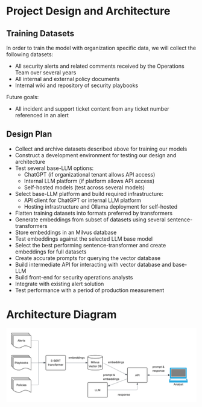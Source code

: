 # Project Design and Architecture

## Training Datasets

In order to train the model with organization specific data, we will collect the following datasets:

* All security alerts and related comments received by the Operations Team over several years
* All internal and external policy documents
* Internal wiki and repository of security playbooks

Future goals:

* All incident and support ticket content from any ticket number referenced in an alert


## Design Plan

* Collect and archive datasets described above for training our models
* Construct a development environment for testing our design and architecture
* Test several base-LLM options:
    * ChatGPT (if organizational tenant allows API access)
    * Internal LLM platform (if platform allows API access)
    * Self-hosted models (test across several models)
* Select base-LLM platform and build required infrastructure:
    * API client for ChatGPT or internal LLM platform
    * Hosting infrastructure and Ollama deployment for self-hosted
* Flatten training datasets into formats preferred by transformers
* Generate embeddings from subset of datasets using several sentence-transformers
* Store embeddings in an Milvus database
* Test embeddings against the selected LLM base model
* Select the best performing sentence-transformer and create embeddings for full datasets
* Create accurate prompts for querying the vector database
* Build intermediate API for interacting with vector database and base-LLM
* Build front-end for security operations analysts
* Integrate with existing alert solution
* Test performance with a period of production measurement

# Architecture Diagram

![Architecture](images/architecture.png)